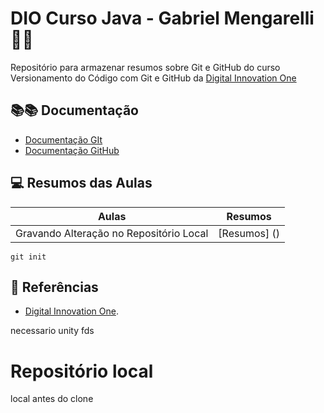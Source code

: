 # DIO Curso Java - Gabriel Mengarelli 🚀🚀

Repositório para armazenar resumos sobre Git e GitHub do curso Versionamento do Código com Git e GitHub da [Digital Innovation One](https://www.dio.me/)

## 📚️📚️ Documentação
 - [Documentação GIt](https://git-scm.com/doc)
 - [Documentação GitHub](https://docs.github.com/)

 ## 💻️ Resumos das Aulas

 | Aulas | Resumos |
 |------|---------|
 | Gravando Alteração no Repositório Local | [Resumos] () |

 ```
 git init
 ```

 ## 🔎 Referências
 - [Digital Innovation One]().
 
necessario unity fds
# Repositório local
local antes do clone

